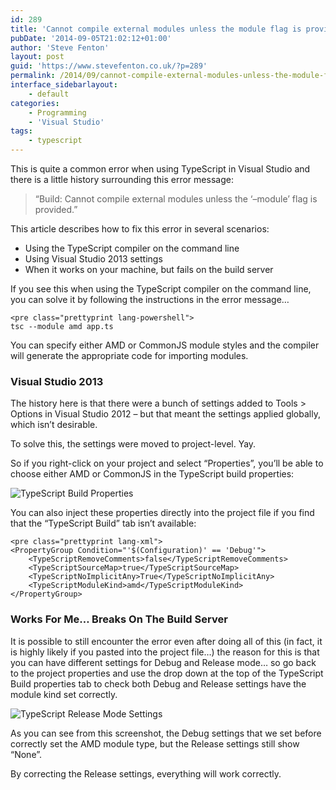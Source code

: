 ```yaml
---
id: 289
title: 'Cannot compile external modules unless the module flag is provided'
pubDate: '2014-09-05T21:02:12+01:00'
author: 'Steve Fenton'
layout: post
guid: 'https://www.stevefenton.co.uk/?p=289'
permalink: /2014/09/cannot-compile-external-modules-unless-the-module-flag-is-provided/
interface_sidebarlayout:
    - default
categories:
    - Programming
    - 'Visual Studio'
tags:
    - typescript
---
```


This is quite a common error when using TypeScript in Visual Studio and there is a little history surrounding this error message:

> “Build: Cannot compile external modules unless the ‘–module’ flag is provided.”

This article describes how to fix this error in several scenarios:

- Using the TypeScript compiler on the command line
- Using Visual Studio 2013 settings
- When it works on your machine, but fails on the build server

If you see this when using the TypeScript compiler on the command line, you can solve it by following the instructions in the error message…

```
<pre class="prettyprint lang-powershell">
tsc --module amd app.ts
```

You can specify either AMD or CommonJS module styles and the compiler will generate the appropriate code for importing modules.

### Visual Studio 2013

The history here is that there were a bunch of settings added to Tools &gt; Options in Visual Studio 2012 – but that meant the settings applied globally, which isn’t desirable.

To solve this, the settings were moved to project-level. Yay.

So if you right-click on your project and select “Properties”, you’ll be able to choose either AMD or CommonJS in the TypeScript build properties:

![TypeScript Build Properties](https://www.stevefenton.co.uk/wp-content/uploads/2015/07/typescript-compile-debug.png)

You can also inject these properties directly into the project file if you find that the “TypeScript Build” tab isn’t available:

```
<pre class="prettyprint lang-xml">
<PropertyGroup Condition="'$(Configuration)' == 'Debug'">
    <TypeScriptRemoveComments>false</TypeScriptRemoveComments>
    <TypeScriptSourceMap>true</TypeScriptSourceMap>
    <TypeScriptNoImplicitAny>True</TypeScriptNoImplicitAny>
    <TypeScriptModuleKind>amd</TypeScriptModuleKind>
</PropertyGroup>
```

### Works For Me… Breaks On The Build Server

It is possible to still encounter the error even after doing all of this (in fact, it is highly likely if you pasted into the project file…) the reason for this is that you can have different settings for Debug and Release mode… so go back to the project properties and use the drop down at the top of the TypeScript Build properties tab to check both Debug and Release settings have the module kind set correctly.

![TypeScript Release Mode Settings](https://www.stevefenton.co.uk/wp-content/uploads/2015/07/typescript-compile-release.png)

As you can see from this screenshot, the Debug settings that we set before correctly set the AMD module type, but the Release settings still show “None”.

By correcting the Release settings, everything will work correctly.